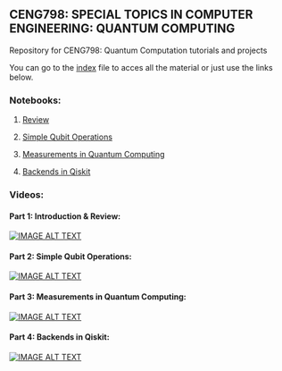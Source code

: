 ## CENG798: SPECIAL TOPICS IN COMPUTER ENGINEERING: QUANTUM COMPUTING 
Repository for CENG798: Quantum Computation tutorials and projects

You can go to the [index](index.ipynb) file to acces all the material or just use the links below.

### Notebooks:

1. [Review](notebooks/1-Review.ipynb)

2. [Simple Qubit Operations](notebooks/2-Simple_Qubit_Ops.ipynb)

3. [Measurements in Quantum Computing](notebooks/3-Measurements.ipynb)

4. [Backends in Qiskit](notebooks/4-Backends.ipynb)

### Videos:

#### Part 1: Introduction & Review:           

[![IMAGE ALT TEXT](http://img.youtube.com/vi/qSOJMcaexrg/0.jpg)](http://www.youtube.com/watch?v=qSOJMcaexrg) 

#### Part 2: Simple Qubit Operations:

[![IMAGE ALT TEXT](http://img.youtube.com/vi/Gm47G03w9VU/0.jpg)](http://www.youtube.com/watch?v=Gm47G03w9VU)

#### Part 3: Measurements in Quantum Computing:

[![IMAGE ALT TEXT](http://img.youtube.com/vi/JVFbOJOpJ7g/0.jpg)](http://www.youtube.com/watch?v=JVFbOJOpJ7g)

#### Part 4: Backends in Qiskit:

[![IMAGE ALT TEXT](http://img.youtube.com/vi/NOFxY_VZjpU/0.jpg)](http://www.youtube.com/watch?v=NOFxY_VZjpU)
